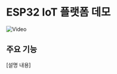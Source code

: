 # ESP32 IoT 플랫폼 데모

![Video]([https://youtu.be/qgusTRTCBnM](https://github.com/wahihi/IOT-Business-Platform-on-ESP32/issues/13#issue-2808081677))

## 주요 기능
[설명 내용]
